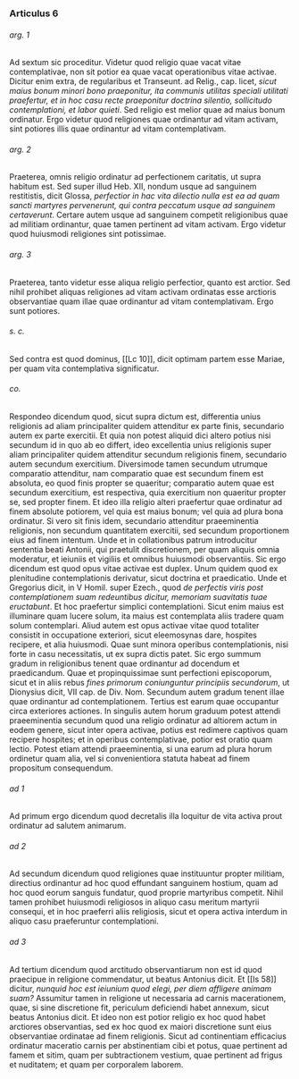 ### Articulus 6

###### arg. 1
Ad sextum sic proceditur. Videtur quod religio quae vacat vitae contemplativae, non sit potior ea quae vacat operationibus vitae activae. Dicitur enim extra, de regularibus et Transeunt. ad Relig., cap. licet, *sicut maius bonum minori bono praeponitur, ita communis utilitas speciali utilitati praefertur, et in hoc casu recte praeponitur doctrina silentio, sollicitudo contemplationi, et labor quieti*. Sed religio est melior quae ad maius bonum ordinatur. Ergo videtur quod religiones quae ordinantur ad vitam activam, sint potiores illis quae ordinantur ad vitam contemplativam.

###### arg. 2
Praeterea, omnis religio ordinatur ad perfectionem caritatis, ut supra habitum est. Sed super illud Heb. XII, nondum usque ad sanguinem restitistis, dicit Glossa, *perfectior in hac vita dilectio nulla est ea ad quam sancti martyres pervenerunt, qui contra peccatum usque ad sanguinem certaverunt*. Certare autem usque ad sanguinem competit religionibus quae ad militiam ordinantur, quae tamen pertinent ad vitam activam. Ergo videtur quod huiusmodi religiones sint potissimae.

###### arg. 3
Praeterea, tanto videtur esse aliqua religio perfectior, quanto est arctior. Sed nihil prohibet aliquas religiones ad vitam activam ordinatas esse arctioris observantiae quam illae quae ordinantur ad vitam contemplativam. Ergo sunt potiores.

###### s. c.
Sed contra est quod dominus, [[Lc 10]], dicit optimam partem esse Mariae, per quam vita contemplativa significatur.

###### co.
Respondeo dicendum quod, sicut supra dictum est, differentia unius religionis ad aliam principaliter quidem attenditur ex parte finis, secundario autem ex parte exercitii. Et quia non potest aliquid dici altero potius nisi secundum id in quo ab eo differt, ideo excellentia unius religionis super aliam principaliter quidem attenditur secundum religionis finem, secundario autem secundum exercitium. Diversimode tamen secundum utrumque comparatio attenditur, nam comparatio quae est secundum finem est absoluta, eo quod finis propter se quaeritur; comparatio autem quae est secundum exercitium, est respectiva, quia exercitium non quaeritur propter se, sed propter finem. Et ideo illa religio alteri praefertur quae ordinatur ad finem absolute potiorem, vel quia est maius bonum; vel quia ad plura bona ordinatur. Si vero sit finis idem, secundario attenditur praeeminentia religionis, non secundum quantitatem exercitii, sed secundum proportionem eius ad finem intentum. Unde et in collationibus patrum introducitur sententia beati Antonii, qui praetulit discretionem, per quam aliquis omnia moderatur, et ieiuniis et vigiliis et omnibus huiusmodi observantiis. Sic ergo dicendum est quod opus vitae activae est duplex. Unum quidem quod ex plenitudine contemplationis derivatur, sicut doctrina et praedicatio. Unde et Gregorius dicit, in V Homil. super Ezech., quod *de perfectis viris post contemplationem suam redeuntibus dicitur, memoriam suavitatis tuae eructabunt*. Et hoc praefertur simplici contemplationi. Sicut enim maius est illuminare quam lucere solum, ita maius est contemplata aliis tradere quam solum contemplari. Aliud autem est opus activae vitae quod totaliter consistit in occupatione exteriori, sicut eleemosynas dare, hospites recipere, et alia huiusmodi. Quae sunt minora operibus contemplationis, nisi forte in casu necessitatis, ut ex supra dictis patet. Sic ergo summum gradum in religionibus tenent quae ordinantur ad docendum et praedicandum. Quae et propinquissimae sunt perfectioni episcoporum, sicut et in aliis rebus *fines primorum coniunguntur principiis secundorum*, ut Dionysius dicit, VII cap. de Div. Nom. Secundum autem gradum tenent illae quae ordinantur ad contemplationem. Tertius est earum quae occupantur circa exteriores actiones. In singulis autem horum graduum potest attendi praeeminentia secundum quod una religio ordinatur ad altiorem actum in eodem genere, sicut inter opera activae, potius est redimere captivos quam recipere hospites; et in operibus contemplativae, potior est oratio quam lectio. Potest etiam attendi praeeminentia, si una earum ad plura horum ordinetur quam alia, vel si convenientiora statuta habeat ad finem propositum consequendum.

###### ad 1
Ad primum ergo dicendum quod decretalis illa loquitur de vita activa prout ordinatur ad salutem animarum.

###### ad 2
Ad secundum dicendum quod religiones quae instituuntur propter militiam, directius ordinantur ad hoc quod effundant sanguinem hostium, quam ad hoc quod eorum sanguis fundatur, quod proprie martyribus competit. Nihil tamen prohibet huiusmodi religiosos in aliquo casu meritum martyrii consequi, et in hoc praeferri aliis religiosis, sicut et opera activa interdum in aliquo casu praeferuntur contemplationi.

###### ad 3
Ad tertium dicendum quod arctitudo observantiarum non est id quod praecipue in religione commendatur, ut beatus Antonius dicit. Et [[Is 58]] dicitur, *nunquid hoc est ieiunium quod elegi, per diem affligere animam suam?* Assumitur tamen in religione ut necessaria ad carnis macerationem, quae, si sine discretione fit, periculum deficiendi habet annexum, sicut beatus Antonius dicit. Et ideo non est potior religio ex hoc quod habet arctiores observantias, sed ex hoc quod ex maiori discretione sunt eius observantiae ordinatae ad finem religionis. Sicut ad continentiam efficacius ordinatur maceratio carnis per abstinentiam cibi et potus, quae pertinent ad famem et sitim, quam per subtractionem vestium, quae pertinent ad frigus et nuditatem; et quam per corporalem laborem.

